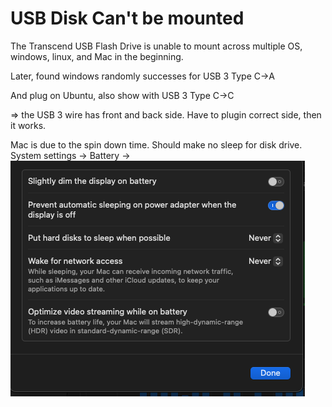 # USB Disk Can't be mounted

The Transcend USB Flash Drive is unable to mount across multiple OS, windows, linux, and Mac in the beginning.

Later, found windows randomly successes for USB 3 Type C->A

And plug on Ubuntu, also show with USB 3 Type C->C

=> the USB 3 wire has front and back side. Have to plugin correct side, then it works.

Mac is due to the spin down time. Should make no sleep for disk drive. System settings -> Battery ->
![1738167056742](image/usb_disk/1738167056742.png)
